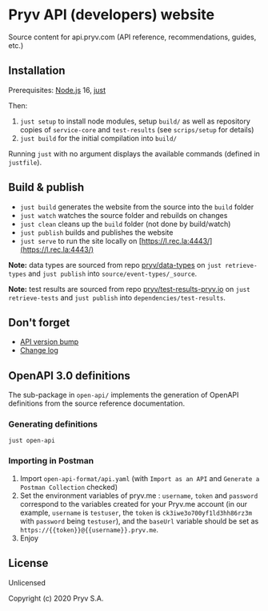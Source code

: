 # Pryv API (developers) website

Source content for api.pryv.com (API reference, recommendations, guides, etc.)


## Installation

Prerequisites: [Node.js](https://nodejs.org/en/download/) 16, [just](https://github.com/casey/just#installation)

Then:
1. `just setup` to install node modules, setup `build/` as well as repository copies of `service-core` and `test-results` (see `scrips/setup` for details)
2. `just build` for the initial compilation into `build/`

Running `just` with no argument displays the available commands (defined in `justfile`).


## Build & publish

- `just build` generates the website from the source into the `build` folder
- `just watch` watches the source folder and rebuilds on changes
- `just clean` cleans up the `build` folder (not done by build/watch)
- `just publish` builds and publishes the website
- `just serve` to run the site locally on [https://l.rec.la:4443/](https://l.rec.la:4443/)

**Note:** data types are sourced from repo [pryv/data-types](https://github.com/pryv/data-types) on `just retrieve-types` and `just publish` into `source/event-types/_source`.

**Note:** test results are sourced from repo [pryv/test-results-pryv.io](https://github.com/pryv/test-results-pryv.io) on `just retrieve-tests` and `just publish` into `dependencies/test-results`.


## Don't forget

- [API version bump](/source/_reference/index.js#L11)
- [Change log](/source/change-log.md)


## OpenAPI 3.0 definitions

The sub-package in `open-api/` implements the generation of OpenAPI definitions from the source reference documentation.

### Generating definitions

```
just open-api
```

### Importing in Postman

1. Import `open-api-format/api.yaml` (with `Import as an API` and `Generate a Postman Collection` checked)
2. Set the environment variables of pryv.me : `username`, `token` and `password` correspond to the variables created for your Pryv.me account (in our example, `username` is `testuser`, the `token` is `ck3iwe3o700yf1ld3hh86rz3m` with `password` being `testuser`), and the `baseUrl` variable should be set as `https://{{token}}@{{username}}.pryv.me`.
3. Enjoy


## License

Unlicensed

Copyright (c) 2020 Pryv S.A.
